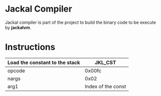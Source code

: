 # Jackal Compiler

Jackal compiler is part of the project to build the binary code
to be execute by __jackalvm__.

# Instructions

| Load the constant to the stack | JKL_CST                  |
|--------|--------------------------------------------------|
| opcode | 0x00fc                                           |
| nargs  | 0x02                                             |
| arg1   | Index of the const                               |
